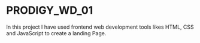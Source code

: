 # PRODIGY_WD_01
In this project I have used frontend web development tools likes HTML, CSS and JavaScript to create a landing Page.
